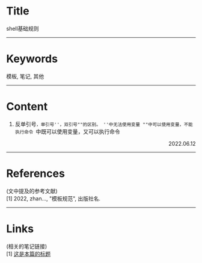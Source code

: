 # Title

shell基础规则

---

# Keywords

模板, 笔记, 其他

---
# Content

1. 反单引号``，单引号''，双引号""的区别。
    ''中无法使用变量
    ""中可以使用变量，不能执行命令
    ``中既可以使用变量，又可以执行命令


<p align="right">2022.06.12</p>

---
# References

(文中提及的参考文献)  
[1] 2022, zhan..., "模板规范", 出版社名.

---
# Links

(相关的笔记链接)  
[1] [这是本篇的标题](./template.md)


